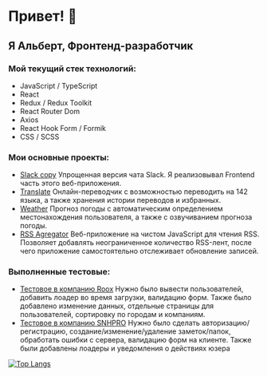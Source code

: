 # Привет! 👋
## Я Альберт, Фронтенд-разработчик
### Мой текущий стек технологий:
- JavaScript / TypeScript
- React
- Redux / Redux Toolkit
- React Router Dom
- Axios
- React Hook Form / Formik
- CSS / SCSS

### Мои основные проекты:
- [Slack copy](https://github.com/sMayWhatIsYourName2020/slack-copy)
Упрощенная версия чата Slack. Я реализовывал Frontend часть этого веб-приложения.
- [Translate](https://github.com/sMayWhatIsYourName2020/translate)
Онлайн-переводчик с возможностью переводить на 142 языка, а также хранения истории переводов и избранных.
- [Weather](https://github.com/sMayWhatIsYourName2020/weather)
Прогноз погоды с автоматическим определением местонахождения пользователя, а также с озвучиванием прогноза погоды.
- [RSS Agregator](https://github.com/sMayWhatIsYourName2020/rss-agregator)
Веб-приложение на чистом JavaScript для чтения RSS. Позволяет добавлять неограниченное количество RSS-лент, после чего приложение самостоятельно отслеживает обновление записей.

### Выполненные тестовые:
- [Тестовое в компанию Roox](https://github.com/sMayWhatIsYourName2020/roox-test)
Нужно было вывести пользователей, добавить лоадер во время загрузки, валидацию форм.
Также было добавлено изменение данных, отдельные страницы для пользователей, сортировку по городам и компаниям.
- [Тестовое в компанию SNHPRO](https://github.com/sMayWhatIsYourName2020/snhpro-test)
Нужно было сделать авторизацию/регистрацию, создание/изменение/удаление заметок/папок, обработать ошибки с сервера, валидацию форм на клиенте.
Также были добавлены лоадеры и уведомления о действиях юзера

[![Top Langs](https://github-readme-stats.vercel.app/api/top-langs/?username=sMayWhatIsYourName2020&layout=compact)](https://github.com/sMayWhatIsYourName2020/)
